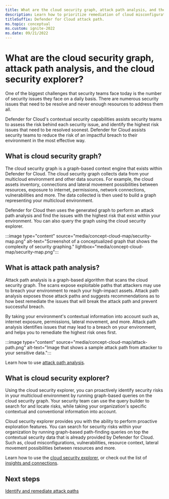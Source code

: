 ```yaml
---
title: What are the cloud security graph, attack path analysis, and the cloud security explorer?
description: Learn how to prioritize remediation of cloud misconfigurations and vulnerabilities based on risk. 
titleSuffix: Defender for Cloud attack path.
ms.topic: conceptual
ms.custom: ignite-2022
ms.date: 09/21/2022
---
```


# What are the cloud security graph, attack path analysis, and the cloud security explorer? 

One of the biggest challenges that security teams face today is the number of security issues they face on a daily basis. There are numerous security issues that need to be resolve and never enough resources to address them all. 

Defender for Cloud's contextual security capabilities assists security teams to assess the risk behind each security issue, and identify the highest risk issues that need to be resolved soonest. Defender for Cloud assists security teams to reduce the risk of an impactful breach to their environment in the most effective way. 

## What is cloud security graph?

The cloud security graph is a graph-based context engine that exists within Defender for Cloud. The cloud security graph collects data from your multicloud environment and other data sources. For example, the cloud assets inventory, connections and lateral movement possibilities between resources, exposure to internet, permissions, network connections, vulnerabilities and more. The data collected is then used to build a graph representing your multicloud environment. 

Defender for Cloud then uses the generated graph to perform an attack path analysis and find the issues with the highest risk that exist within your environment. You can also query the graph using the cloud security explorer.  

:::image type="content" source="media/concept-cloud-map/security-map.png" alt-text="Screenshot of a conceptualized graph that shows the complexity of security graphing." lightbox="media/concept-cloud-map/security-map.png":::

## What is attack path analysis?

Attack path analysis is a graph-based algorithm that scans the cloud security graph. The scans expose exploitable paths that attackers may use to breach your environment to reach your high-impact assets. Attack path analysis exposes those attack paths and suggests recommendations as to how best remediate the issues that will break the attack path and prevent successful breach. 

By taking your environment's contextual information into account such as, internet exposure, permissions, lateral movement, and more. Attack path analysis identifies issues that may lead to a breach on your environment, and helps you to remediate the highest risk ones first. 

:::image type="content" source="media/concept-cloud-map/attack-path.png" alt-text="Image that shows a sample attack path from attacker to your sensitive data.":::

Learn how to use [attack path analysis](how-to-manage-attack-path.md).

## What is cloud security explorer?

Using the cloud security explorer, you can proactively identify security risks in your multicloud environment by running graph-based queries on the cloud security graph. Your security team can use the query builder to search for and locate risks, while taking your organization's specific contextual and conventional information into account. 

Cloud security explorer provides you with the ability to perform proactive exploration features. You can search for security risks within your organization by running graph-based path-finding queries on top the contextual security data that is already provided by Defender for Cloud. Such as, cloud misconfigurations, vulnerabilities, resource context, lateral movement possibilities between resources and more.

Learn how to use the [cloud security explorer](how-to-manage-cloud-security-explorer.md), or check out the list of [insights and connections](attack-path-reference.md#insights-and-connections).

## Next steps

[Identify and remediate attack paths](how-to-manage-attack-path.md)
